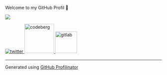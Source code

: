 Welcome to my GitHub Profil 👋

<img src="https://github-readme-stats.vercel.app/api?username=Ein-Tim&show_icons=true&count_private=true&hide_border=true" align="center" />  

>

<a href="https://twitter.com/EinTim2" target="_blank">
<img src=https://img.shields.io/badge/twitter-%2300acee.svg?&style=for-the-badge&logo=twitter&logoColor=white alt=twitter style="margin-bottom: 5px;" />
</a>
<a href="https://codeberg.org/Ein-Tim" target="_blank">
<img src=https://user-images.githubusercontent.com/67682506/114096263-c8806d00-98be-11eb-8357-b051c807bd39.png width=95&style=for-the-badge&logo=Codeberg&logoColor=white alt=codeberg style="margin-bottom: 5px;" />
</a>
<a href="https://gitlab.com/Ein-Tim" target="_blank">
<img src=https://user-images.githubusercontent.com/67682506/113917166-28a0e180-97e1-11eb-9533-565aac271eef.png width=70&style=for-the-badge&logo=GitLab&logoColor=white alt=gitlab style="margin-bottom: 5px;" />
</a>

---

Generated using [GitHub Profilinator](https://profilinator.rishav.dev)
